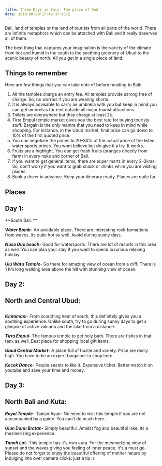 ```yaml
---
title: Three Days in Bali- The place of God
date: 2018-08-09T17:49:37.937Z
---
```

Bali, land of temples or the land of tourists from all parts of the world. There are infinite metaphors which can be attached with Bali and it really deserves all of them.

The best thing that captures your imagination is the variety of the climate from hot and humid in the south to the soothing greenery of Ubud to the scenic beauty of north. All you get in a single piece of land.

## Things to remember

Here are few things that you can take note of before heading to Bali:

1. All the temples charge an entry fee. All temples provide sarong free of charge. So, no worries if you are wearing shorts.
2. It is always advisable to carry an umbrella with you but keep in mind you can get umbrellas for rent outside all major tourist attractions.
3. Toilets are everywhere but they charge at least 2k.
4. Tirta Empul temple market gives you the best rate for buying touristy stuff. Bargain is the only mantra that you need to keep in mind while shopping. For instance, in the Ubud market, final price can go down to 10% of the first quoted price.
5. You can negotiate the prices to 20–30% of the actual price of the listed water sports prices. You wont believe but do give it a try. It works.
6. Fruits are a highlight. You can get fresh fruits (oranges directly from farm) in every nuke and corner of Bali.
7. If you want to get general items, there are super marts in every 2–3kms. So, don't worry if you want to grab snack or drinks while you are visiting places.
8. Book a driver in advance. Keep your itinerary ready. Places are quite far.

## Places

## Day 1:

**South Bali:
**

**_Water Bomb_**- An avoidable place. There are interesting rock formations from waves. Its quite hot as well. Avoid during sunny days.

**_Nusa Dua beach_**- Good for watersports. There are lot of resorts in this area as well. You can plan your stay if you want to spend luxurious relaxing holiday.

**_Ulu Watu Temple_**- Go there for amazing view of ocean from a cliff. There is 1 km long walking area above the hill with stunning view of ocean.

## Day 2:

## North and Central Ubud:

## 

**_Kintamani_**- From scorching heat of south, this definitely gives you a soothing experience. Unlike south, try to go during sunny days to get a glimpse of active volcano and the lake from a distance.

**_Tirta Empul_**- The famous temple to get holy bath. There are fishes in that tank as well. Best place for shopping local gift items.

**_Ubud Central Market_**- A place full of hustle and variety. Price are really high. You have to be an expert bargainer to shop here.

**_Kecak Dance_**- People seems to like it. Expensive ticket. Better watch it on youtube and save your time and money.

## Day 3:

## North Bali and Kuta:

**_Royal Temple_**- Taman Ayun- No need to visit this temple if you are not accompanied by a guide. You can’t do much here.

**_Ulun Danu Bratan_**- Simply beautiful. Amidst fog and beautiful lake, its a mesmerizing experience.

**_Tanah Lot-_** This temple has it's own aura. For the mesmerizing view of sunset and the waves giving you  feeling of inner peace, it's a must go. Please do not forget  to enjoy the beautiful offering  of mother nature by indulging into over camera clicks. just a tip :)
